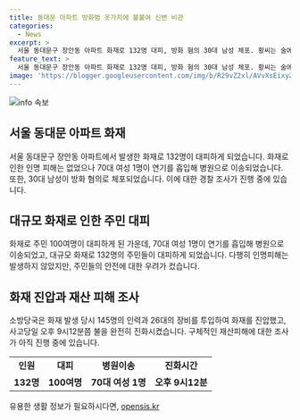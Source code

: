 ```yaml
---
title: 동대문 아파트 방화범 옷가지에 불붙여 신변 비관
categories:
  - News
excerpt: >
  서울 동대문구 장안동 아파트 화재로 132명 대피, 방화 혐의 30대 남성 체포. 황씨는 술에 취해 옷가지에 라이터로 불을 붙여 방화를 일으켰으며, 이로 인해 70대 여성 1명이 연기를 흡입해 병원 이송. 경찰은 황씨에 대한 구속영장을 신청할 계획이며, 구체적인 재산 피해는 조사 중. (150자)
feature_text: >
  서울 동대문구 장안동 아파트 화재로 132명 대피, 방화 혐의 30대 남성 체포. 황씨는 술에 취해 옷가지에 라이터로 불을 붙여 방화를 일으켰으며, 이로 인해 70대 여성 1명이 연기를 흡입해 병원 이송. 경찰은 황씨에 대한 구속영장을 신청할 계획이며, 구체적인 재산 피해는 조사 중. (150자)
image: 'https://blogger.googleusercontent.com/img/b/R29vZ2xl/AVvXsEixyZcFfHzMRdzZMjFBmAUKJYCLCGyLL1o632UiGVXcaFdKo_bkvkuCioo0uUKlGfBVcT3P84aROyZIXSBEx3Aw5nCQ3pTgDom1WDC4m8eifvWiAmWEEVb4x6G_l8C0QH225ldMjyaFvpxGEBGNO37VmDTDMHGhJPq73UglMfDca1-0aw/s1600/blogspot.png'
---
```


<p><img src="https://blogger.googleusercontent.com/img/b/R29vZ2xl/AVvXsEixyZcFfHzMRdzZMjFBmAUKJYCLCGyLL1o632UiGVXcaFdKo_bkvkuCioo0uUKlGfBVcT3P84aROyZIXSBEx3Aw5nCQ3pTgDom1WDC4m8eifvWiAmWEEVb4x6G_l8C0QH225ldMjyaFvpxGEBGNO37VmDTDMHGhJPq73UglMfDca1-0aw/s1600/blogspot.png" alt="info 속보" /></p>

<h2 data-ke-size="size26">서울 동대문 아파트 화재</h2>

<p data-ke-size="size16">서울 동대문구 장안동 아파트에서 발생한 화재로 132명이 대피하게 되었습니다. 화재로 인한 인명 피해는 없었으나 70대 여성 1명이 연기를 흡입해 병원으로 이송되었습니다. 또한, 30대 남성이 방화 혐의로 체포되었습니다. 이에 대한 경찰 조사가 진행 중에 있습니다.</p>

<h2 data-ke-size="size24">대규모 화재로 인한 주민 대피</h2>

<p data-ke-size="size16">화재로 주민 100여명이 대피하게 된 가운데, 70대 여성 1명이 연기를 흡입해 병원으로 이송되었고, 대규모 화재로 132명의 주민들이 대피하게 되었습니다. 다행히 인명피해는 발생하지 않았지만, 주민들의 안전에 대한 우려가 컸습니다.</p>

<h2 data-ke-size="size24">화재 진압과 재산 피해 조사</h2>

<p data-ke-size="size16">소방당국은 화재 발생 당시 145명의 인력과 26대의 장비를 투입하여 화재를 진압했고, 사고당일 오후 9시12분쯤 불을 완전히 진화시켰습니다. 구체적인 재산피해에 대한 조사가 아직 진행 중에 있습니다. </p>

<table>
    <tr>
        <td style="text-align: center; height: 17px;"><b>인원</b></td>
        <td style="text-align: center; height: 17px;"><b>대피</b></td>
        <td style="text-align: center; height: 17px;"><b>병원이송</b></td>
        <td style="text-align: center; height: 17px;"><b>진화시간</b></td>
    </tr>
    <tr>
        <td style="text-align: center; height: 17px;"><b>132명</b></td>
        <td style="text-align: center; height: 17px;"><b>100여명</b></td>
        <td style="text-align: center; height: 17px;"><b>70대 여성 1명</b></td>
        <td style="text-align: center; height: 17px;"><b>오후 9시12분</b></td>
    </tr>
</table>
유용한 생활 정보가 필요하시다면, <a href="https://opensis.kr" rel="dofollow">opensis.kr</a>


